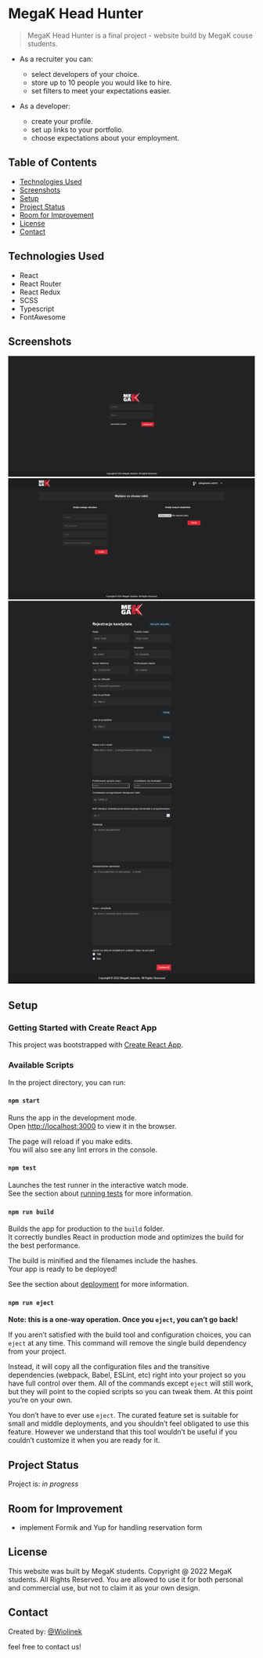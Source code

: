 # MegaK Head Hunter

> MegaK Head Hunter is a final project - website build by MegaK couse students.

* As a recruiter you can:
  - select developers of your choice.
  - store up to 10 people you would like to hire.
  - set filters to meet your expectations easier.

* As a developer:
  - create your profile.
  - set up links to your portfolio.
  - choose expectations about your employment.


## Table of Contents

- [Technologies Used](#technologies-used)
- [Screenshots](#screenshots)
- [Setup](#setup)
- [Project Status](#project-status)
- [Room for Improvement](#room-for-improvement)
- [License](#license)
- [Contact](#contact)

## Technologies Used

- React
- React Router
- React Redux
- SCSS
- Typescript
- FontAwesome

## Screenshots

![](public/images/login.PNG)
![](public/images/admin.PNG)
![](public/images/registration.png)

## Setup

### Getting Started with Create React App

This project was bootstrapped with [Create React App](https://github.com/facebook/create-react-app).

### Available Scripts

In the project directory, you can run:

#### `npm start`

Runs the app in the development mode.\
Open [http://localhost:3000](http://localhost:3000) to view it in the browser.

The page will reload if you make edits.\
You will also see any lint errors in the console.

#### `npm test`

Launches the test runner in the interactive watch mode.\
See the section about [running tests](https://facebook.github.io/create-react-app/docs/running-tests) for more information.

#### `npm run build`

Builds the app for production to the `build` folder.\
It correctly bundles React in production mode and optimizes the build for the best performance.

The build is minified and the filenames include the hashes.\
Your app is ready to be deployed!

See the section about [deployment](https://facebook.github.io/create-react-app/docs/deployment) for more information.

#### `npm run eject`

**Note: this is a one-way operation. Once you `eject`, you can’t go back!**

If you aren’t satisfied with the build tool and configuration choices, you can `eject` at any time. This command will remove the single build dependency from your project.

Instead, it will copy all the configuration files and the transitive dependencies (webpack, Babel, ESLint, etc) right into your project so you have full control over them. All of the commands except `eject` will still work, but they will point to the copied scripts so you can tweak them. At this point you’re on your own.

You don’t have to ever use `eject`. The curated feature set is suitable for small and middle deployments, and you shouldn’t feel obligated to use this feature. However we understand that this tool wouldn’t be useful if you couldn’t customize it when you are ready for it.

## Project Status

Project is: _in progress_

## Room for Improvement

- implement Formik and Yup for handling reservation form

## License

This website was built by MegaK students.
Copyright @ 2022 MegaK students. All Rights Reserved.
You are allowed to use it for both personal and commercial use, but not to claim it as your own design.

## Contact

Created by:
[@Wiolinek](https://github.com/Wiolinek)

feel free to contact us!
